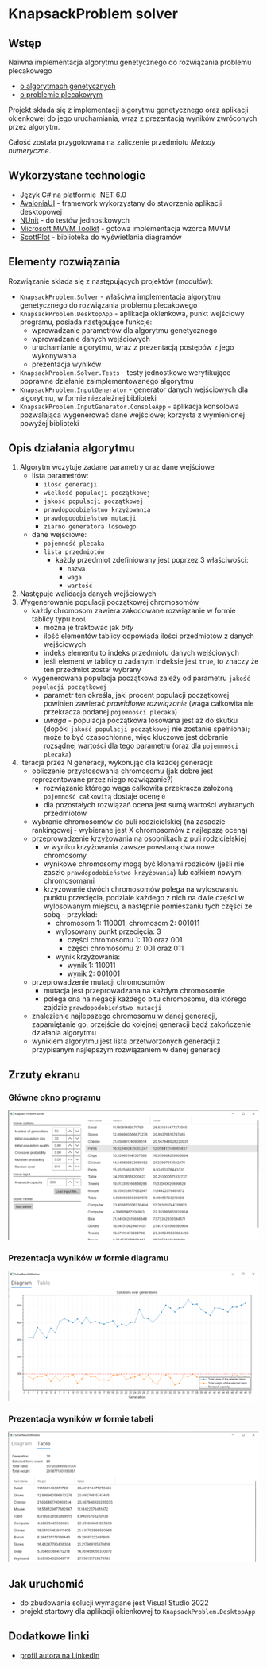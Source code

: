 KnapsackProblem solver
======================

Wstęp
-----
Naiwna implementacja algorytmu genetycznego do rozwiązania problemu plecakowego
- [o algorytmach genetycznych](https://pl.wikipedia.org/wiki/Algorytm_genetyczny)
- [o problemie plecakowym](https://pl.wikipedia.org/wiki/Problem_plecakowy)

Projekt składa się z implementacji algorytmu genetycznego oraz aplikacji okienkowej do jego uruchamiania,
wraz z prezentacją wyników zwróconych przez algorytm.

Całość została przygotowana na zaliczenie przedmiotu _Metody numeryczne_.

Wykorzystane technologie
------------------------
- Język C# na platformie .NET 6.0
- [AvaloniaUI](https://avaloniaui.net/) - framework wykorzystany do stworzenia aplikacji desktopowej
- [NUnit](https://nunit.org/) - do testów jednostkowych
- [Microsoft MVVM Toolkit](https://docs.microsoft.com/en-us/windows/communitytoolkit/mvvm/introduction) - gotowa implementacja wzorca MVVM
- [ScottPlot](https://scottplot.net/) - biblioteka do wyświetlania diagramów

Elementy rozwiązania
--------------------
Rozwiązanie składa się z następujących projektów (modułów):
- `KnapsackProblem.Solver` - właściwa implementacja algorytmu genetycznego do rozwiązania problemu plecakowego
- `KnapsackProblem.DesktopApp` - aplikacja okienkowa, punkt wejściowy programu, posiada następujące funkcje:
    - wprowadzanie parametrów dla algorytmu genetycznego
    - wprowadzanie danych wejściowych
    - uruchamianie algorytmu, wraz z prezentacją postępów z jego wykonywania
    - prezentacja wyników
- `KnapsackProblem.Solver.Tests` - testy jednostkowe weryfikujące poprawne działanie zaimplementowanego algorytmu
- `KnapsackProblem.InputGenerator` - generator danych wejściowych dla algorytmu, w formie niezależnej biblioteki
- `KnapsackProblem.InputGenerator.ConsoleApp` - aplikacja konsolowa pozwalająca wygenerować dane wejściowe; korzysta z wymienionej powyżej biblioteki

Opis działania algorytmu
------------------------
1. Algorytm wczytuje zadane parametry oraz dane wejściowe
    - lista parametrów:
        - `ilość generacji`
        - `wielkość populacji początkowej`
        - `jakość populacji początkowej`
        - `prawdopodobieństwo krzyżowania`
        - `prawdopodobieństwo mutacji`
        - `ziarno generatora losowego`
    - dane wejściowe:
        - `pojemność plecaka`
        - `lista przedmiotów`
            - każdy przedmiot zdefiniowany jest poprzez 3 właściwości:
                - `nazwa`
                - `waga`
                - `wartość`
2. Następuje walidacja danych wejściowych
3. Wygenerowanie populacji początkowej chromosomów
    - każdy chromosom zawiera zakodowane rozwiązanie w formie tablicy typu `bool`
        - można je traktować jak _bity_
        - ilość elementów tablicy odpowiada ilości przedmiotów z danych wejściowych
        - indeks elementu to indeks przedmiotu danych wejściowych
        - jeśli element w tablicy o zadanym indeksie jest `true`, to znaczy że ten przedmiot został wybrany
    - wygenerowana populacja początkowa zależy od parametru `jakość populacji początkowej`
        - parametr ten określa, jaki procent populacji początkowej powinien zawierać _prawidłowe rozwiązanie_ (waga całkowita nie przekracza podanej `pojemności plecaka`)
        - *uwaga* - populacja początkowa losowana jest aż do skutku (dopóki `jakość populacji początkowej` nie zostanie spełniona);
        może to być czasochłonne, więc kluczowe jest dobranie rozsądnej wartości dla tego parametru (oraz dla `pojemności plecaka`)
4. Iteracja przez N generacji, wykonując dla każdej generacji:
    - obliczenie przystosowania chromosomu (jak dobre jest reprezentowane przez niego rozwiązanie?)
        - rozwiązanie którego waga całkowita przekracza założoną `pojemność całkowitą` dostaje ocenę `0`
        - dla pozostałych rozwiązań ocena jest sumą wartości wybranych przedmiotów
    - wybranie chromosomów do puli rodzicielskiej (na zasadzie rankingowej - wybierane jest X chromosomów z najlepszą oceną)
    - przeprowadzenie krzyżowania na osobnikach z puli rodzicielskiej
        - w wyniku krzyżowania zawsze powstaną dwa nowe chromosomy
        - wynikowe chromosomy mogą być klonami rodziców (jeśli nie zaszło `prawdopodobieństwo krzyżowania`) lub całkiem nowymi chromosomami
        - krzyżowanie dwóch chromosomów polega na wylosowaniu punktu przecięcia, podziale każdego z nich na dwie części w wylosowanym
        miejscu, a następnie pomieszaniu tych części ze sobą - przykład:
            - chromosom 1: 110001, chromosom 2: 001011
            - wylosowany punkt przecięcia: 3
                - części chromosomu 1: 110 oraz 001
                - części chromosomu 2: 001 oraz 011
            - wynik krzyżowania:
                - wynik 1: 110011
                - wynik 2: 001001
    - przeprowadzenie mutacji chromosomów
        - mutacja jest przeprowadzana na każdym chromosomie
        - polega ona na negacji każdego bitu chromosomu, dla którego zajdzie `prawdopodobieństwo mutacji`
    - znalezienie najlepszego chromosomu w danej generacji, zapamiętanie go, przejście do kolejnej generacji bądź zakończenie działania algorytmu
    - wynikiem algorytmu jest lista przetworzonych generacji z przypisanym najlepszym rozwiązaniem w danej generacji

Zrzuty ekranu
-------------

### Główne okno programu
![okno główne programu](./Attachments/Screenshots/main_window.png)

### Prezentacja wyników w formie diagramu
![prezentacja wyników w formie diagramu](./Attachments/Screenshots/results_diagram.png)

### Prezentacja wyników w formie tabeli
![prezentacja wyników w formie tabeli](./Attachments/Screenshots/results_table.png)


Jak uruchomić
-------------
- do zbudowania solucji wymagane jest Visual Studio 2022
- projekt startowy dla aplikacji okienkowej to `KnapsackProblem.DesktopApp`

Dodatkowe linki
---------------
- [profil autora na LinkedIn](https://www.linkedin.com/in/kamil-rams-99a0571a1/)